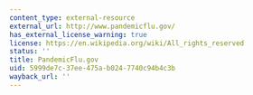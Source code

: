 ```yaml
---
content_type: external-resource
external_url: http://www.pandemicflu.gov/
has_external_license_warning: true
license: https://en.wikipedia.org/wiki/All_rights_reserved
status: ''
title: PandemicFlu.gov
uid: 5999de7c-37ee-475a-b024-7740c94b4c3b
wayback_url: ''
---
```

